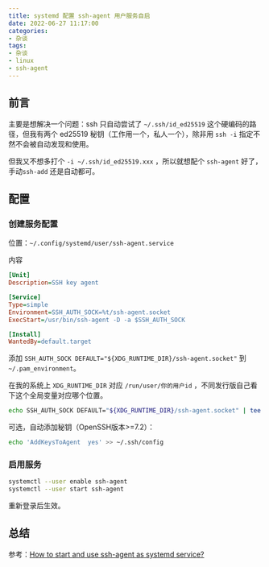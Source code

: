 ```yaml
---
title: systemd 配置 ssh-agent 用户服务自启
date: 2022-06-27 11:17:00
categories:
- 杂谈
tags:
- 杂谈
- linux
- ssh-agent
---
```


## 前言

主要是想解决一个问题：ssh 只自动尝试了 `~/.ssh/id_ed25519` 这个硬编码的路径，但我有两个 ed25519 秘钥（工作用一个，私人一个），除非用 `ssh -i` 指定不然不会被自动发现和使用。

但我又不想多打个 `-i ~/.ssh/id_ed25519.xxx` ，所以就想配个 `ssh-agent` 好了，手动`ssh-add` 还是自动都可。

## 配置

### 创建服务配置

位置：`~/.config/systemd/user/ssh-agent.service`

内容

```ini
[Unit]
Description=SSH key agent

[Service]
Type=simple
Environment=SSH_AUTH_SOCK=%t/ssh-agent.socket
ExecStart=/usr/bin/ssh-agent -D -a $SSH_AUTH_SOCK

[Install]
WantedBy=default.target
```

添加 `SSH_AUTH_SOCK DEFAULT="${XDG_RUNTIME_DIR}/ssh-agent.socket"` 到 `~/.pam_environment`。

在我的系统上 `XDG_RUNTIME_DIR` 对应 `/run/user/你的用户id` ，不同发行版自己看下这个全局变量对应哪个位置。

```bash
echo SSH_AUTH_SOCK DEFAULT="${XDG_RUNTIME_DIR}/ssh-agent.socket" | tee -a ~/.pam_environment
```

可选，自动添加秘钥（OpenSSH版本>=7.2）：

```bash
echo 'AddKeysToAgent  yes' >> ~/.ssh/config
```

### 启用服务

```bash
systemctl --user enable ssh-agent
systemctl --user start ssh-agent
```

重新登录后生效。

## 总结

参考：[How to start and use ssh-agent as systemd service?](https://unix.stackexchange.com/questions/339840/how-to-start-and-use-ssh-agent-as-systemd-service)

